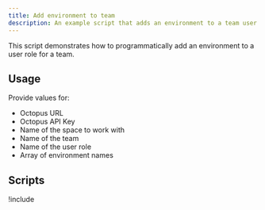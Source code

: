 ```yaml
---
title: Add environment to team
description: An example script that adds an environment to a team user role.
---
```


This script demonstrates how to programmatically add an environment to a user role for a team.

## Usage

Provide values for:

- Octopus URL
- Octopus API Key
- Name of the space to work with
- Name of the team
- Name of the user role
- Array of environment names

## Scripts

!include <add-environment-to-team-scripts>